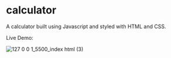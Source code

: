 # calculator
A calculator built using Javascript and styled with HTML and CSS. 

Live Demo: 

![127 0 0 1_5500_index html (3)](https://github.com/mhamza-khalid/calculator/assets/125656697/f85f7f6f-1d71-48a9-b1dd-de50fbe15705)
